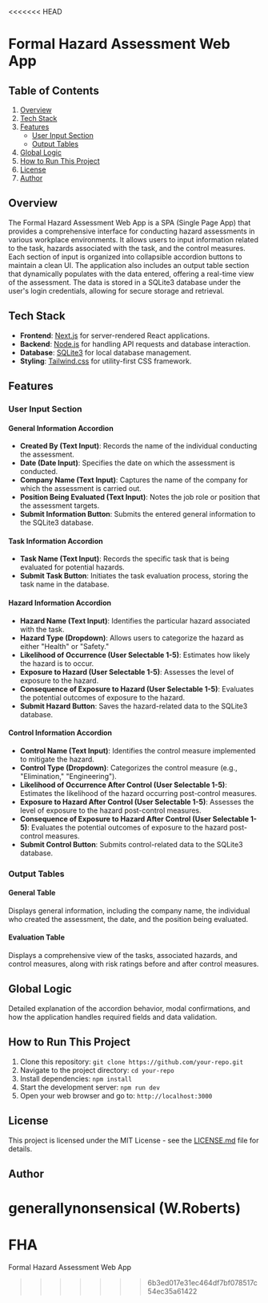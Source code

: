 <<<<<<< HEAD
# Formal Hazard Assessment Web App

## Table of Contents

1. [Overview](#overview)
2. [Tech Stack](#tech-stack)
3. [Features](#features)
   - [User Input Section](#user-input-section)
   - [Output Tables](#output-tables)
4. [Global Logic](#global-logic)
5. [How to Run This Project](#how-to-run-this-project)
6. [License](#license)
7. [Author](#author)

## Overview

The Formal Hazard Assessment Web App is a SPA (Single Page App) that provides a comprehensive interface for conducting hazard assessments in various workplace environments. It allows users to input information related to the task, hazards associated with the task, and the control measures. Each section of input is organized into collapsible accordion buttons to maintain a clean UI. The application also includes an output table section that dynamically populates with the data entered, offering a real-time view of the assessment. The data is stored in a SQLite3 database under the user's login credentials, allowing for secure storage and retrieval.

## Tech Stack

- **Frontend**: [Next.js](https://nextjs.org/) for server-rendered React applications.
- **Backend**: [Node.js](https://nodejs.org/en/) for handling API requests and database interaction.
- **Database**: [SQLite3](https://www.sqlite.org/index.html) for local database management.
- **Styling**: [Tailwind.css](https://tailwindcss.com/) for utility-first CSS framework.

## Features

### User Input Section

#### General Information Accordion

- **Created By (Text Input)**: Records the name of the individual conducting the assessment.
- **Date (Date Input)**: Specifies the date on which the assessment is conducted.
- **Company Name (Text Input)**: Captures the name of the company for which the assessment is carried out.
- **Position Being Evaluated (Text Input)**: Notes the job role or position that the assessment targets.
- **Submit Information Button**: Submits the entered general information to the SQLite3 database.

#### Task Information Accordion

- **Task Name (Text Input)**: Records the specific task that is being evaluated for potential hazards.
- **Submit Task Button**: Initiates the task evaluation process, storing the task name in the database.

#### Hazard Information Accordion

- **Hazard Name (Text Input)**: Identifies the particular hazard associated with the task.
- **Hazard Type (Dropdown)**: Allows users to categorize the hazard as either "Health" or "Safety."
- **Likelihood of Occurrence (User Selectable 1-5)**: Estimates how likely the hazard is to occur.
- **Exposure to Hazard (User Selectable 1-5)**: Assesses the level of exposure to the hazard.
- **Consequence of Exposure to Hazard (User Selectable 1-5)**: Evaluates the potential outcomes of exposure to the hazard.
- **Submit Hazard Button**: Saves the hazard-related data to the SQLite3 database.

#### Control Information Accordion

- **Control Name (Text Input)**: Identifies the control measure implemented to mitigate the hazard.
- **Control Type (Dropdown)**: Categorizes the control measure (e.g., "Elimination," "Engineering").
- **Likelihood of Occurrence After Control (User Selectable 1-5)**: Estimates the likelihood of the hazard occurring post-control measures.
- **Exposure to Hazard After Control (User Selectable 1-5)**: Assesses the level of exposure to the hazard post-control measures.
- **Consequence of Exposure to Hazard After Control (User Selectable 1-5)**: Evaluates the potential outcomes of exposure to the hazard post-control measures.
- **Submit Control Button**: Submits control-related data to the SQLite3 database.

### Output Tables

#### General Table

Displays general information, including the company name, the individual who created the assessment, the date, and the position being evaluated.

#### Evaluation Table

Displays a comprehensive view of the tasks, associated hazards, and control measures, along with risk ratings before and after control measures.

## Global Logic

Detailed explanation of the accordion behavior, modal confirmations, and how the application handles required fields and data validation.

## How to Run This Project

1. Clone this repository: `git clone https://github.com/your-repo.git`
2. Navigate to the project directory: `cd your-repo`
3. Install dependencies: `npm install`
4. Start the development server: `npm run dev`
5. Open your web browser and go to: `http://localhost:3000`

## License

This project is licensed under the MIT License - see the [LICENSE.md](LICENSE.md) file for details.

## Author

generallynonsensical (W.Roberts)
=======
# FHA
Formal Hazard Assessment Web App
>>>>>>> 6b3ed017e31ec464df7bf078517c54ec35a61422
